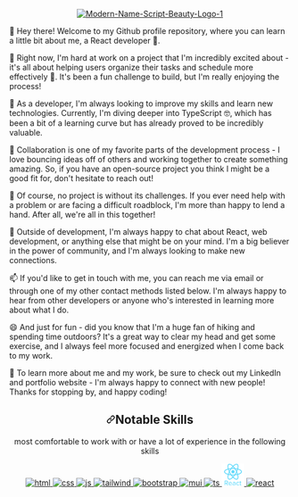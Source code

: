 <p align="center" dir="auto">
<a href="https://sarah.nitroxis.org/"><img src="https://i.ibb.co/8YP2ZT4/Modern-Name-Script-Beauty-Logo-1.png" alt="Modern-Name-Script-Beauty-Logo-1" border="0"></a>
</p>

👋 Hey there! Welcome to my Github profile repository, where you can learn a little bit about me, a React developer 🚀.

🔭 Right now, I'm hard at work on a project that I'm incredibly excited about - it's all about helping users organize their tasks and schedule more effectively 📅. It's been a fun challenge to build, but I'm really enjoying the process!

🌱 As a developer, I'm always looking to improve my skills and learn new technologies. Currently, I'm diving deeper into TypeScript 🤓, which has been a bit of a learning curve but has already proved to be incredibly valuable.

👯 Collaboration is one of my favorite parts of the development process - I love bouncing ideas off of others and working together to create something amazing. So, if you have an open-source project you think I might be a good fit for, don't hesitate to reach out!

🤔 Of course, no project is without its challenges. If you ever need help with a problem or are facing a difficult roadblock, I'm more than happy to lend a hand. After all, we're all in this together!

💬 Outside of development, I'm always happy to chat about React, web development, or anything else that might be on your mind. I'm a big believer in the power of community, and I'm always looking to make new connections.

📫 If you'd like to get in touch with me, you can reach me via email or through one of my other contact methods listed below. I'm always happy to hear from other developers or anyone who's interested in learning more about what I do.

😄 And just for fun - did you know that I'm a huge fan of hiking and spending time outdoors? It's a great way to clear my head and get some exercise, and I always feel more focused and energized when I come back to my work.

🔗 To learn more about me and my work, be sure to check out my LinkedIn and portfolio website - I'm always happy to connect with new people! Thanks for stopping by, and happy coding!

<h2 align="center" dir="auto"><a id="user-content-notable-skills" class="anchor" aria-hidden="true" href="#notable-skills"><svg class="octicon octicon-link" viewBox="0 0 16 16" version="1.1" width="16" height="16" aria-hidden="true"><path fill-rule="evenodd" d="M7.775 3.275a.75.75 0 001.06 1.06l1.25-1.25a2 2 0 112.83 2.83l-2.5 2.5a2 2 0 01-2.83 0 .75.75 0 00-1.06 1.06 3.5 3.5 0 004.95 0l2.5-2.5a3.5 3.5 0 00-4.95-4.95l-1.25 1.25zm-4.69 9.64a2 2 0 010-2.83l2.5-2.5a2 2 0 012.83 0 .75.75 0 001.06-1.06 3.5 3.5 0 00-4.95 0l-2.5 2.5a3.5 3.5 0 004.95 4.95l1.25-1.25a.75.75 0 00-1.06-1.06l-1.25 1.25a2 2 0 01-2.83 0z"></path></svg></a>Notable Skills</h2>
<p align="center" dir="auto">most comfortable to work with or have a lot of experience in the following skills</p>
<p align="center" dir="auto">
  <a href="" rel="nofollow">
    <img src="https://www.freeiconspng.com/thumbs/html5-icon/html5-icon-1.png" alt="html" width="40" height="40" style="max-width: 100%;">
  </a>
  <a href="" rel="nofollow">
    <img src="https://cdn-icons-png.flaticon.com/512/5968/5968242.png" alt="css" width="40" height="40" style="max-width: 100%;">
  </a>
  <a href="" rel="nofollow">
    <img src="https://cdn.iconscout.com/icon/free/png-256/javascript-2038874-1720087.png" alt="js" width="40" height="40" style="max-width: 100%;">
  </a>
  <a href="" rel="nofollow">
    <img src="https://uxwing.com/wp-content/themes/uxwing/download/brands-and-social-media/tailwind-css-icon.png" alt="tailwind" width="40" height="40" style="max-width: 100%;">
  </a>
  <a href="" rel="nofollow">
    <img src="https://cdn-icons-png.flaticon.com/512/5968/5968672.png" alt="bootstrap" width="40" height="40" style="max-width: 100%;">
  </a>
  <a href="" rel="nofollow">
    <img src="https://mui.com/static/logo.png" alt="mui" width="40" height="40" style="max-width: 100%;">
  </a>
  <a href="" rel="nofollow">
    <img src="https://cdn-icons-png.flaticon.com/512/919/919832.png" alt="ts" width="40" height="40" style="max-width: 100%;">
  </a>
  <a href="https://reactjs.org/" rel="nofollow">
    <img src="https://raw.githubusercontent.com/devicons/devicon/master/icons/react/react-original-wordmark.svg" alt="react" width="40" height="40" style="max-width: 100%;">
  </a>
  <a href="https://reactjs.org/" rel="nofollow">
    <img src="https://cdn-icons-png.flaticon.com/512/174/174881.png" alt="react" width="40" height="40" style="max-width: 100%;">
  </a>
</p>
